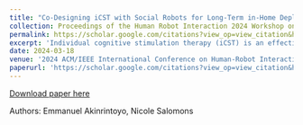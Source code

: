 ```yaml
---
title: "Co-Designing iCST with Social Robots for Long-Term in-Home Deployment for Persons with Dementia"
collection: Proceedings of the Human Robot Interaction 2024 Workshop on Ageing in Place
permalink: https://scholar.google.com/citations?view_op=view_citation&hl=en&user=xTBOtfcAAAAJ&citation_for_view=xTBOtfcAAAAJ:d1gkVwhDpl0C
excerpt: 'Individual cognitive stimulation therapy (iCST) is an effective therapeutic intervention that has been explored for aiding the cognitive ability of persons with dementia (PwDs). Despite its significant benefits, research evidence shows that it has been limited due to the burdens of caregivers, thus leading to low adherence. Therefore, this work explores the development of a social robot by co-designing with the key stakeholders for a 4-week in-home deployment in the homes of 10 PwDs. The system’s effectiveness will be evaluated by assessing changes in the quality of life of the users and the caregiving burdens of their carers.'
date: 2024-03-18
venue: '2024 ACM/IEEE International Conference on Human-Robot Interaction'
paperurl: 'https://scholar.google.com/citations?view_op=view_citation&hl=en&user=xTBOtfcAAAAJ&citation_for_view=xTBOtfcAAAAJ:d1gkVwhDpl0C'
---
```



[Download paper here](http://academicpages.github.io/files/paper2.pdf)

Authors: Emmanuel Akinrintoyo, Nicole Salomons

